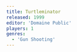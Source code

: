 ```yaml
---
title: Turtleminator
released: 1999
editor: 'Domaine Public'
players: 1
genres:
  - 'Gun Shooting'
---
```

